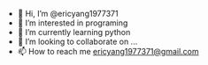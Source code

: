 - 👋 Hi, I’m @ericyang1977371
- 👀 I’m interested in programing 
- 🌱 I’m currently learning  python 
- 💞️ I’m looking to collaborate on  ...
- 📫 How to reach me ericyang1977371@gmail.com

<!---
ericyang1977371/ericyang1977371 is a ✨ special ✨ repository because its `README.md` (this file) appears on your GitHub profile.
You can click the Preview link to take a look at your changes.
--->
